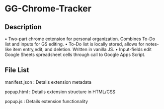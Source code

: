 # GG-Chrome-Tracker

## Description

• Two-part chrome extension for personal organization. Combines To-Do list and inputs for GS editing.
• To-Do list is locally stored, allows for notes-like item entry,edit, and deletion. Written in vanilla JS.
• Input-fields edit Google Sheets spreadsheet cells through call to Google Apps Script.

## File List

manifest.json : Detalis extension metadata

popup.html : Details extension structure in HTML/CSS

popup.js : Details extension functionality

